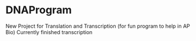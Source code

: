 # DNAProgram
New Project for Translation and Transcription (for fun program to help in AP Bio)
Currently finished transcription
